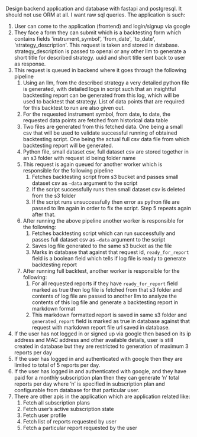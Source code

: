 Design backend application and database with fastapi and postgresql. It should not use ORM at all. I want raw sql queries. The application is such:

1. User can come to the application (frontend) and login/signup via google
2. They face a form they can submit which is a backtesting form which contains fields 'instrument_symbol', 'from_date', 'to_date', 'strategy_description'. This request is taken and stored in database. strategy_description is passed to openai or any other llm to generate a short title for described strategy. uuid and short title sent back to user as response.
3. This request is queued in backend where it goes through the following pipeline
    1. Using an llm, from the described strategy a very detailed python file is generated, with detailed logs in script such that an insightful backtesting report can be generated from this log, which will be used to backtest that strategy. List of data points that are required for this backtest to run are also given out.
    2. For the requested instrument symbol, from date, to date, the requested data points are fetched from historical data table
    3. Two files are generated from this fetched data. One being a small csv that will be used to validate successful running of obtained backtesting script. One being the actual full csv data file from which backtesting report will be generated.
    4. Python file, small dataset csv, full dataset csv are stored together in an s3 folder with request id being folder name
    5. This request is again queued for another worker which is responsible for the following pipeline
        1. Fetches backtesting script from s3 bucket and passes small dataset csv as `—data` argument to the script
        2. If the script successfully runs then small dataset csv is deleted from the s3 folder
        3. If the script runs unsuccessfully then error as python file are passed to llm again in order to fix the script. Step 5 repeats again after that.
    6. After running the above pipeline another worker is responsible for the following:
        1. Fetches backtesting script which can run successfully and passes full dataset csv as `—data` argument to the script
        2. Saves log file generated to the same s3 bucket as the file
        3. Marks in database that against that request id, `ready_for_report` field is a boolean field which tells if log file is ready to generate backtesting report
    7. After running full backtest, another worker is responsible for the following:
        1. For all requested reports if they have `ready_for_report` field marked as true then log file is fetched from that s3 folder and contents of log file are passed to another llm to analyze the contents of this log file and generate a backtesting report in markdown format
        2. This markdown formatted report is saved in same s3 folder and `generated_report` field is marked as true in database against that request with markdown report file url saved in database.
4. If the user has not logged in or signed up via google then based on its ip address and MAC address and other available details, user is still created in database but they are restricted to generation of maximum 3 reports per day
5. If the user has logged in and authenticated with google then they are limited to total of 5 reports per day.
6. If the user has logged in and authenticated with google, and they have paid for a monthly subscription plan then they can generate ’n’ total reports per day where ’n’ is specified in subscription plan and configurable from database for that particular user.
7. There are other apis in the application which are application related like:
    1. Fetch all subscription plans
    2. Fetch user’s active subscription state
    3. Fetch user profile
    4. Fetch list of reports requested by user
    5. Fetch a particular report requested by the user
